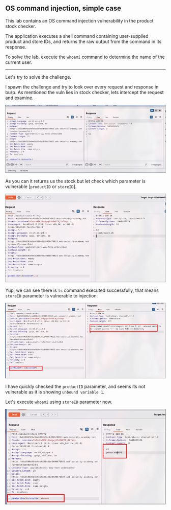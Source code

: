 ## OS command injection, simple case

This lab contains an OS command injection vulnerability in the product stock checker.

The application executes a shell command containing user-supplied product and store IDs, and returns the raw output from the command in its response.

To solve the lab, execute the `whoami` command to determine the name of the current user.

---

Let's try to solve the challenge. 

I spawn the challenge and try to look over every request and response in burp. As mentioned the vuln lies in stock checker, lets intercept the request and examine.

![stock checker](image.png)

As you can it returns us the stock but let check which parameter is vulnerable [`productID` or `storeID`].

![storeID](image-1.png)

Yup, we can see there is `ls` command executed successfully, that means `storeID` parameter is vulnerable to injection. 

![productID](image-2.png) 

I have quickly checked the `productID` parameter, and seems its not vulnerable as it is showing `unbound variable 1`.

Let's execute `whoami` using `storeID` parameter now.

![solved](image-3.png)

